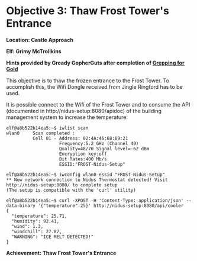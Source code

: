 
# Objective 3: Thaw Frost Tower's Entrance
**Location: Castle Approach**

**Elf: Grimy McTrollkins**

**Hints provided by Gready GopherGuts after completion of [Grepping for Gold](https://github.com/joergschwarzwaelder/hhc2021/blob/master/Additional/Grepping%20for%20Gold.md)**

This objective is to thaw the frozen entrance to the Frost Tower.
To accomplish this, the Wifi Dongle received from Jingle Ringford has to be used.

It is possible connect to the Wifi of the Frost Tower and to consume the API (documented in http://nidus-setup:8080/apidoc) of the building management system to increase the temperature:
```
elf@a8b522b14ea5:~$ iwlist scan
wlan0     Scan completed :
          Cell 01 - Address: 02:4A:46:68:69:21
                    Frequency:5.2 GHz (Channel 40)
                    Quality=48/70 Signal level=-62 dBm
                    Encryption key:off
                    Bit Rates:400 Mb/s
                    ESSID:"FROST-Nidus-Setup"
 
elf@a8b522b14ea5:~$ iwconfig wlan0 essid "FROST-Nidus-Setup"
** New network connection to Nidus Thermostat detected! Visit http://nidus-setup:8080/ to complete setup
(The setup is compatible with the 'curl' utility)

elf@a8b522b14ea5:~$ curl -XPOST -H 'Content-Type: application/json' --data-binary '{"temperature":25}' http://nidus-setup:8080/api/cooler
{
  "temperature": 25.71,
  "humidity": 92.41,
  "wind": 1.3,
  "windchill": 27.87,
  "WARNING": "ICE MELT DETECTED!"
}
```

**Achievement: Thaw Frost Tower's Entrance**

